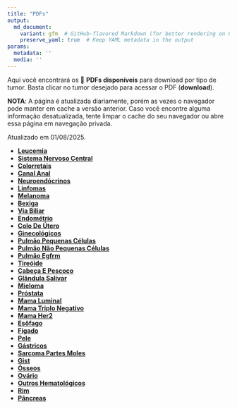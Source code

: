 ```yaml
---
title: "PDFs"
output: 
  md_document:
    variant: gfm  # GitHub-flavored Markdown (for better rendering on GitHub)
    preserve_yaml: true  # Keep YAML metadata in the output
params:
  metadata: ''
  media: ''
---
```


<script async src="https://scripts.simpleanalyticscdn.com/latest.js"></script>

Aqui você encontrará os 📝 **PDFs disponíveis** para download por tipo
de tumor. Basta clicar no tumor desejado para acessar o PDF
(**download**).

**NOTA**: A página é atualizada diariamente, porém as vezes o navegador
pode manter em cache a versão anterior. Caso você encontre alguma
informação desatualizada, tente limpar o cache do seu navegador ou abre
essa página em navegação privada.

Atualizado em 01/08/2025.

- [**Leucemia**](https://coeoralmeds-e768.restdb.io/media/688c521df63b80480022be79?download=true)
- [**Sistema Nervoso
  Central**](https://coeoralmeds-e768.restdb.io/media/688c521ef63b80480022be7c?download=true)
- [**Colorretais**](https://coeoralmeds-e768.restdb.io/media/688c5222f63b80480022be7f?download=true)
- [**Canal
  Anal**](https://coeoralmeds-e768.restdb.io/media/688c5223f63b80480022be81?download=true)
- [**Neuroendócrinos**](https://coeoralmeds-e768.restdb.io/media/688c5225f63b80480022be83?download=true)
- [**Linfomas**](https://coeoralmeds-e768.restdb.io/media/688c5227f63b80480022be86?download=true)
- [**Melanoma**](https://coeoralmeds-e768.restdb.io/media/688c5229f63b80480022be88?download=true)
- [**Bexiga**](https://coeoralmeds-e768.restdb.io/media/688c522af63b80480022be8a?download=true)
- [**Via
  Biliar**](https://coeoralmeds-e768.restdb.io/media/688c522cf63b80480022be8c?download=true)
- [**Endométrio**](https://coeoralmeds-e768.restdb.io/media/688c522ef63b80480022be8e?download=true)
- [**Colo De
  Útero**](https://coeoralmeds-e768.restdb.io/media/688c5230f63b80480022be90?download=true)
- [**Ginecológicos**](https://coeoralmeds-e768.restdb.io/media/688c5232f63b80480022be92?download=true)
- [**Pulmão Pequenas
  Células**](https://coeoralmeds-e768.restdb.io/media/688c5234f63b80480022be94?download=true)
- [**Pulmão Não Pequenas
  Células**](https://coeoralmeds-e768.restdb.io/media/688c5236f63b80480022be96?download=true)
- [**Pulmão
  Egfrm**](https://coeoralmeds-e768.restdb.io/media/688c5238f63b80480022be98?download=true)
- [**Tireóide**](https://coeoralmeds-e768.restdb.io/media/688c523cf63b80480022be9c?download=true)
- [**Cabeça E
  Pescoço**](https://coeoralmeds-e768.restdb.io/media/688c523df63b80480022be9e?download=true)
- [**Glândula
  Salivar**](https://coeoralmeds-e768.restdb.io/media/688c523ff63b80480022bea0?download=true)
- [**Mieloma**](https://coeoralmeds-e768.restdb.io/media/688c5241f63b80480022bea6?download=true)
- [**Próstata**](https://coeoralmeds-e768.restdb.io/media/688c5243f63b80480022bea8?download=true)
- [**Mama
  Luminal**](https://coeoralmeds-e768.restdb.io/media/688c5246f63b80480022beac?download=true)
- [**Mama Triplo
  Negativo**](https://coeoralmeds-e768.restdb.io/media/688c5248f63b80480022beae?download=true)
- [**Mama
  Her2**](https://coeoralmeds-e768.restdb.io/media/688c524af63b80480022beb0?download=true)
- [**Esôfago**](https://coeoralmeds-e768.restdb.io/media/688c524bf63b80480022beb2?download=true)
- [**Fígado**](https://coeoralmeds-e768.restdb.io/media/688c524df63b80480022beb4?download=true)
- [**Pele**](https://coeoralmeds-e768.restdb.io/media/688c524ff63b80480022beb5?download=true)
- [**Gástricos**](https://coeoralmeds-e768.restdb.io/media/688c5251f63b80480022beb7?download=true)
- [**Sarcoma Partes
  Moles**](https://coeoralmeds-e768.restdb.io/media/688c5253f63b80480022beba?download=true)
- [**Gist**](https://coeoralmeds-e768.restdb.io/media/688c5254f63b80480022bebc?download=true)
- [**Ósseos**](https://coeoralmeds-e768.restdb.io/media/688c5256f63b80480022bebe?download=true)
- [**Ovário**](https://coeoralmeds-e768.restdb.io/media/688c5258f63b80480022bec0?download=true)
- [**Outros
  Hematológicos**](https://coeoralmeds-e768.restdb.io/media/688c525af63b80480022bec2?download=true)
- [**Rim**](https://coeoralmeds-e768.restdb.io/media/688c525bf63b80480022bec4?download=true)
- [**Pâncreas**](https://coeoralmeds-e768.restdb.io/media/688c525df63b80480022bec6?download=true)
